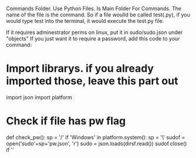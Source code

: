 Commands Folder. Use Python Files. Is Main Folder For Commands. The name of the file is the command.
So if a file woulld be called test(.py), if you would type test into the terminal, it would execute the test.py file.

If it requires adminestrator perms on linux, put it in sudo/sudo.json under "objects"
If you just want it to require a password, add this code to your command:

# Import librarys. if you already imported those, leave this part out
import json
import platform

# Check if file has pw flag
def check_pw():
    sp = '/'
    if 'Windows' in platform.system():
        sp = '\\'
    sudof = open('sudo'+sp+'pw.json', 'r')
    sudo = json.loads(dirsf.read())
    sudof.close()
    if ''